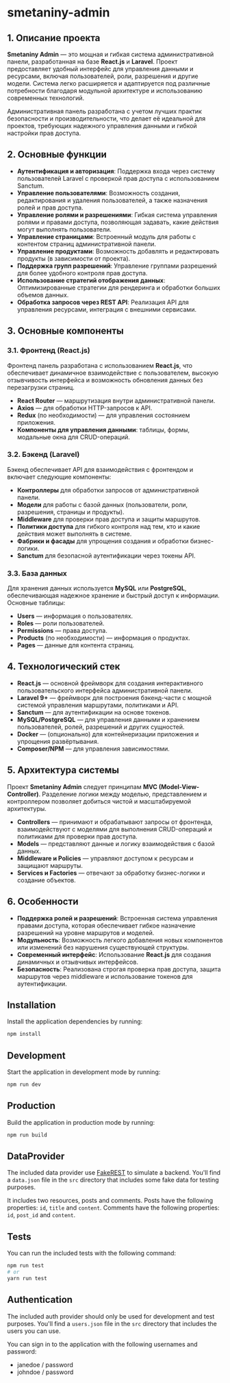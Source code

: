 # smetaniny-admin

## 1. Описание проекта

**Smetaniny Admin** — это мощная и гибкая система административной панели, разработанная на базе **React.js** и **Laravel**. Проект предоставляет удобный интерфейс для управления данными и ресурсами, включая пользователей, роли, разрешения и другие модели. Система легко расширяется и адаптируется под различные потребности благодаря модульной архитектуре и использованию современных технологий.

Административная панель разработана с учетом лучших практик безопасности и производительности, что делает её идеальной для проектов, требующих надежного управления данными и гибкой настройки прав доступа.

## 2. Основные функции

- **Аутентификация и авторизация**: Поддержка входа через систему пользователей Laravel с проверкой прав доступа с использованием Sanctum.
- **Управление пользователями**: Возможность создания, редактирования и удаления пользователей, а также назначения ролей и прав доступа.
- **Управление ролями и разрешениями**: Гибкая система управления ролями и правами доступа, позволяющая задавать, какие действия могут выполнять пользователи.
- **Управление страницами**: Встроенный модуль для работы с контентом страниц административной панели.
- **Управление продуктами**: Возможность добавлять и редактировать продукты (в зависимости от проекта).
- **Поддержка групп разрешений**: Управление группами разрешений для более удобного контроля прав доступа.
- **Использование стратегий отображения данных**: Оптимизированные стратегии для рендеринга и обработки больших объемов данных.
- **Обработка запросов через REST API**: Реализация API для управления ресурсами, интеграция с внешними сервисами.

## 3. Основные компоненты

### 3.1. Фронтенд (React.js)

Фронтенд панель разработана с использованием **React.js**, что обеспечивает динамичное взаимодействие с пользователем, высокую отзывчивость интерфейса и возможность обновления данных без перезагрузки страниц.

- **React Router** — маршрутизация внутри административной панели.
- **Axios** — для обработки HTTP-запросов к API.
- **Redux** (по необходимости) — для управления состоянием приложения.
- **Компоненты для управления данными**: таблицы, формы, модальные окна для CRUD-операций.

### 3.2. Бэкенд (Laravel)

Бэкенд обеспечивает API для взаимодействия с фронтендом и включает следующие компоненты:

- **Контроллеры** для обработки запросов от административной панели.
- **Модели** для работы с базой данных (пользователи, роли, разрешения, страницы и продукты).
- **Middleware** для проверки прав доступа и защиты маршрутов.
- **Политики доступа** для гибкого контроля над тем, кто и какие действия может выполнять в системе.
- **Фабрики и фасады** для упрощения создания и обработки бизнес-логики.
- **Sanctum** для безопасной аутентификации через токены API.

### 3.3. База данных

Для хранения данных используется **MySQL** или **PostgreSQL**, обеспечивающая надежное хранение и быстрый доступ к информации. Основные таблицы:

- **Users** — информация о пользователях.
- **Roles** — роли пользователей.
- **Permissions** — права доступа.
- **Products** (по необходимости) — информация о продуктах.
- **Pages** — данные для контента страниц.

## 4. Технологический стек

- **React.js** — основной фреймворк для создания интерактивного пользовательского интерфейса административной панели.
- **Laravel 9+** — фреймворк для построения бэкенд-части с мощной системой управления маршрутами, политиками и API.
- **Sanctum** — для аутентификации на основе токенов.
- **MySQL/PostgreSQL** — для управления данными и хранением пользователей, ролей, разрешений и других сущностей.
- **Docker** — (опционально) для контейнеризации приложения и упрощения развёртывания.
- **Composer/NPM** — для управления зависимостями.

## 5. Архитектура системы

Проект **Smetaniny Admin** следует принципам **MVC (Model-View-Controller)**. Разделение логики между моделью, представлением и контроллером позволяет добиться чистой и масштабируемой архитектуры.

- **Controllers** — принимают и обрабатывают запросы от фронтенда, взаимодействуют с моделями для выполнения CRUD-операций и политиками для проверки прав доступа.
- **Models** — представляют данные и логику взаимодействия с базой данных.
- **Middleware и Policies** — управляют доступом к ресурсам и защищают маршруты.
- **Services и Factories** — отвечают за обработку бизнес-логики и создание объектов.

## 6. Особенности

- **Поддержка ролей и разрешений**: Встроенная система управления правами доступа, которая обеспечивает гибкое назначение разрешений на уровне маршрутов и моделей.
- **Модульность**: Возможность легкого добавления новых компонентов или изменений без нарушения существующей структуры.
- **Современный интерфейс**: Использование **React.js** для создания динамичных и отзывчивых интерфейсов.
- **Безопасность**: Реализована строгая проверка прав доступа, защита маршрутов через middleware и использование токенов для аутентификации.


## Installation

Install the application dependencies by running:

```sh
npm install
```

## Development

Start the application in development mode by running:

```sh
npm run dev
```

## Production

Build the application in production mode by running:

```sh
npm run build
```

## DataProvider

The included data provider use [FakeREST](https://github.com/marmelab/fakerest) to simulate a backend.
You'll find a `data.json` file in the `src` directory that includes some fake data for testing purposes.

It includes two resources, posts and comments.
Posts have the following properties: `id`, `title` and `content`.
Comments have the following properties: `id`, `post_id` and `content`.

## Tests

You can run the included tests with the following command:

```sh
npm run test
# or
yarn run test
```
## Authentication

The included auth provider should only be used for development and test purposes.
You'll find a `users.json` file in the `src` directory that includes the users you can use.

You can sign in to the application with the following usernames and password:
- janedoe / password
- johndoe / password

